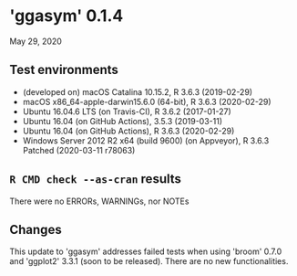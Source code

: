 # 'ggasym' 0.1.4

May 29, 2020


## Test environments
* (developed on) macOS Catalina 10.15.2, R 3.6.3 (2019-02-29)
* macOS x86_64-apple-darwin15.6.0 (64-bit), R 3.6.3 (2020-02-29)
* Ubuntu 16.04.6 LTS (on Travis-CI), R 3.6.2 (2017-01-27)
* Ubuntu 16.04 (on GitHub Actions), 3.5.3 (2019-03-11)
* Ubuntu 16.04 (on GitHub Actions), R 3.6.3 (2020-02-29)
* Windows Server 2012 R2 x64 (build 9600) (on Appveyor), R 3.6.3 Patched (2020-03-11 r78063)


## `R CMD check --as-cran` results
There were no ERRORs, WARNINGs, nor NOTEs


## Changes

This update to 'ggasym' addresses failed tests when using 'broom' 0.7.0 and 'ggplot2' 3.3.1 (soon to be released).
There are no new functionalities.
